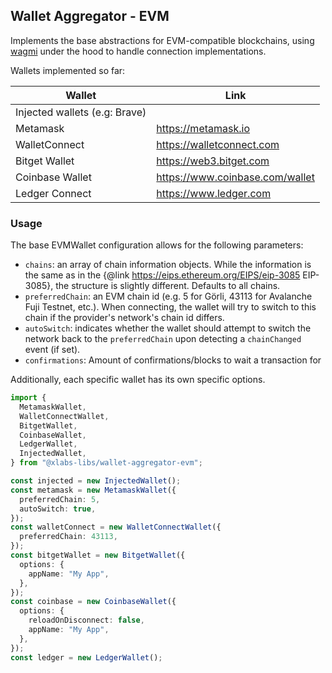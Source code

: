 ## Wallet Aggregator - EVM

Implements the base abstractions for EVM-compatible blockchains, using [wagmi](https://github.com/wagmi-dev/wagmi) under the hood to handle connection implementations.

Wallets implemented so far:

| Wallet                        | Link                            |
| ----------------------------- | ------------------------------- |
| Injected wallets (e.g: Brave) |                                 |
| Metamask                      | https://metamask.io             |
| WalletConnect                 | https://walletconnect.com       |
| Bitget Wallet                 | https://web3.bitget.com         |
| Coinbase Wallet               | https://www.coinbase.com/wallet |
| Ledger Connect                | https://www.ledger.com          |

### Usage

The base EVMWallet configuration allows for the following parameters:

- `chains`: an array of chain information objects. While the information is the same as in the {@link https://eips.ethereum.org/EIPS/eip-3085 EIP-3085}, the structure is slightly different. Defaults to all chains.
- `preferredChain`: an EVM chain id (e.g. 5 for Görli, 43113 for Avalanche Fuji Testnet, etc.). When connecting, the wallet will try to switch to this chain if the provider's network's chain id differs.
- `autoSwitch`: indicates whether the wallet should attempt to switch the network back to the `preferredChain` upon detecting a `chainChanged` event (if set).
- `confirmations`: Amount of confirmations/blocks to wait a transaction for

Additionally, each specific wallet has its own specific options.

```ts
import {
  MetamaskWallet,
  WalletConnectWallet,
  BitgetWallet,
  CoinbaseWallet,
  LedgerWallet,
  InjectedWallet,
} from "@xlabs-libs/wallet-aggregator-evm";

const injected = new InjectedWallet();
const metamask = new MetamaskWallet({
  preferredChain: 5,
  autoSwitch: true,
});
const walletConnect = new WalletConnectWallet({
  preferredChain: 43113,
});
const bitgetWallet = new BitgetWallet({
  options: {
    appName: "My App",
  },
});
const coinbase = new CoinbaseWallet({
  options: {
    reloadOnDisconnect: false,
    appName: "My App",
  },
});
const ledger = new LedgerWallet();
```
